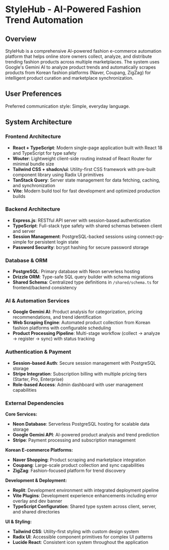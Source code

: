 # StyleHub - AI-Powered Fashion Trend Automation

## Overview

StyleHub is a comprehensive AI-powered fashion e-commerce automation platform that helps online store owners collect, analyze, and distribute trending fashion products across multiple marketplaces. The system uses Google's Gemini AI to analyze product trends and automatically scrapes products from Korean fashion platforms (Naver, Coupang, ZigZag) for intelligent product curation and marketplace synchronization.

## User Preferences

Preferred communication style: Simple, everyday language.

## System Architecture

### Frontend Architecture
- **React + TypeScript**: Modern single-page application built with React 18 and TypeScript for type safety
- **Wouter**: Lightweight client-side routing instead of React Router for minimal bundle size
- **Tailwind CSS + shadcn/ui**: Utility-first CSS framework with pre-built component library using Radix UI primitives
- **TanStack Query**: Server state management for data fetching, caching, and synchronization
- **Vite**: Modern build tool for fast development and optimized production builds

### Backend Architecture  
- **Express.js**: RESTful API server with session-based authentication
- **TypeScript**: Full-stack type safety with shared schemas between client and server
- **Session Management**: PostgreSQL-backed sessions using connect-pg-simple for persistent login state
- **Password Security**: bcrypt hashing for secure password storage

### Database & ORM
- **PostgreSQL**: Primary database with Neon serverless hosting
- **Drizzle ORM**: Type-safe SQL query builder with schema migrations
- **Shared Schema**: Centralized type definitions in `/shared/schema.ts` for frontend/backend consistency

### AI & Automation Services
- **Google Gemini AI**: Product analysis for categorization, pricing recommendations, and trend identification
- **Web Scraping Engine**: Automated product collection from Korean fashion platforms with configurable scheduling
- **Product Processing Pipeline**: Multi-stage workflow (collect → analyze → register → sync) with status tracking

### Authentication & Payment
- **Session-based Auth**: Secure session management with PostgreSQL storage
- **Stripe Integration**: Subscription billing with multiple pricing tiers (Starter, Pro, Enterprise)
- **Role-based Access**: Admin dashboard with user management capabilities

### External Dependencies

**Core Services:**
- **Neon Database**: Serverless PostgreSQL hosting for scalable data storage
- **Google Gemini API**: AI-powered product analysis and trend prediction
- **Stripe**: Payment processing and subscription management

**Korean E-commerce Platforms:**
- **Naver Shopping**: Product scraping and marketplace integration
- **Coupang**: Large-scale product collection and sync capabilities  
- **ZigZag**: Fashion-focused platform for trend discovery

**Development & Deployment:**
- **Replit**: Development environment with integrated deployment pipeline
- **Vite Plugins**: Development experience enhancements including error overlay and dev banner
- **TypeScript Configuration**: Shared type system across client, server, and shared directories

**UI & Styling:**
- **Tailwind CSS**: Utility-first styling with custom design system
- **Radix UI**: Accessible component primitives for complex UI patterns
- **Lucide React**: Consistent icon system throughout the application